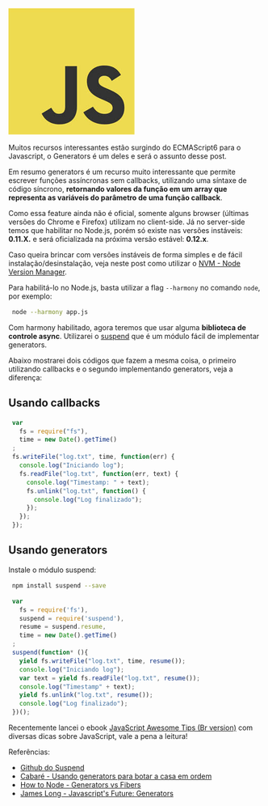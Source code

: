 ![Evitando Callback Hell usando Generators](/images/javascript-logo.jpg "Evitando Callback Hell usando Generators")

Muitos recursos interessantes estão surgindo do ECMAScript6 para o Javascript, o Generators é um deles e será o assunto desse post.

Em resumo generators é um recurso muito interessante que permite escrever funções assíncronas sem callbacks, utilizando uma síntaxe de código síncrono, **retornando valores da função em um array que representa as variáveis do parâmetro de uma função callback**.

Como essa feature ainda não é oficial, somente alguns browser (últimas versões do Chrome e Firefox) utilizam no client-side. Já no server-side temos que habilitar no Node.js, porém só existe nas versões instáveis: **0.11.X.** e será oficializada na próxima versão estável: **0.12.x**.

Caso queira brincar com versões instáveis de forma simples e de fácil instalação/desinstalação, veja neste post como utilizar o [NVM - Node Version Manager](/nvm-node-version-manager "NVM - Node Version Manager").

Para habilitá-lo no Node.js, basta utilizar a flag `--harmony` no comando `node`, por exemplo:

``` bash
 node --harmony app.js
```

Com harmony habilitado, agora teremos que usar alguma **biblioteca de controle async**. Utilizarei o [suspend](https://github.com/jmar777/suspend) que é um módulo fácil de implementar generators.

Abaixo mostrarei dois códigos que fazem a mesma coisa, o primeiro utilizando callbacks e o segundo implementando generators, veja a diferença:

## Usando callbacks

``` javascript
 var
   fs = require("fs"),
   time = new Date().getTime()
 ;
 fs.writeFile("log.txt", time, function(err) {
   console.log("Iniciando log");
   fs.readFile("log.txt", function(err, text) {
     console.log("Timestamp: " + text);
     fs.unlink("log.txt", function() {
       console.log("Log finalizado");
     });
   });
 });
```

## Usando generators

Instale o módulo suspend:

``` bash
 npm install suspend --save
```

``` javascript
 var
   fs = require('fs'),
   suspend = require('suspend'),
   resume = suspend.resume,
   time = new Date().getTime()
 ;
 suspend(function* (){
   yield fs.writeFile("log.txt", time, resume());
   console.log("Iniciando log");
   var text = yield fs.readFile("log.txt", resume());
   console.log("Timestamp" + text);
   yield fs.unlink("log.txt", resume());
   console.log("Log finalizado");
 })();
```

Recentemente lancei o ebook [JavaScript Awesome Tips (Br version)](https://leanpub.com/javascript-awesome-tips-br-version) com diversas dicas sobre JavaScript, vale a pena a leitura!

Referências:

*   [Github do Suspend](https://github.com/jmar777/suspend "Github do Suspend")
*   [Cabaré - Usando generators para botar a casa em ordem](http://caba.re/usando-generators-para-botar-a-casa-em-ordem "Usando generators para botar a casa em ordem")
*   [How to Node - Generators vs Fibers](http://howtonode.org/generators-vs-fibers "How to Node - Generators vs Fibers")
*   [James Long - Javascript's Future: Generators](http://jlongster.com/2012/10/05/javascript-yield.html "Javascript's Future: Generators")
